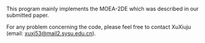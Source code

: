 This program mainly implements the MOEA-2DE which was described in our submitted paper.

For any problem concerning the code, please feel free to contact XuXiuju (email: xuxj53@mail2.sysu.edu.cn).